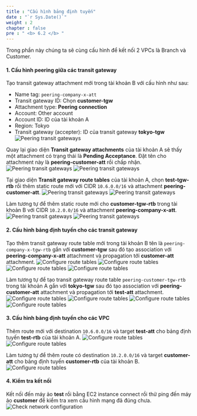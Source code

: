 ```yaml
---
title : "Cấu hình bảng định tuyến"
date : "`r Sys.Date()`"
weight : 2
chapter : false
pre : " <b> 6.2 </b> "
---
```

<!-- TODO: We can configure via Dev VPC but .... we will configure directly -->
<!-- TODO: Test - Tokyo - Acc A, Customer Singapore Account B -->

Trong phần này chúng ta sẽ cùng cấu hình để kết nối 2 VPCs là Branch và Customer.

#### 1. Cấu hình peering giữa các transit gateway
Tạo transit gateway attachment mới trong tài khoản B với cấu hình như sau:
- Name tag: `peering-company-x-att`
- Transit gateway ID: Chọn **customer-tgw**
- Attachment type: **Peering connection**
- Account: Other account
- Account ID: ID của tài khoản A
- Region: Tokyo
- Transit gateway (accepter): ID của transit gateway **tokyo-tgw**
![Peering transit gateways](/images/6-cross-account-cross-region/configure_route_tables_1.png)

Quay lại giao diện **Transit gateway attachments** của tài khoản A sẽ thấy một attachment có trạng thái là 
**Pending Acceptance**. Đặt tên cho attachment này là **peering-customer-att** rồi chấp nhận.
![Peering transit gateways](/images/6-cross-account-cross-region/configure_route_tables_2.png)
![Peering transit gateways](/images/6-cross-account-cross-region/configure_route_tables_3.png)

Tại giao diện **Transit gateway route tables** của tài khoản A, chọn **test-tgw-rtb** rồi thêm static route mới với
CIDR `10.6.0.0/16` và attachment **peering-customer-att**.
![Peering transit gateways](/images/6-cross-account-cross-region/configure_route_tables_4.png)
![Peering transit gateways](/images/6-cross-account-cross-region/configure_route_tables_5.png)

Làm tương tự để thêm static route mới cho **customer-tgw-rtb** trong tài khoản B với CIDR `10.2.0.0/16` và attachment **peering-company-x-att**.
![Peering transit gateways](/images/6-cross-account-cross-region/configure_route_tables_6.png)
![Peering transit gateways](/images/6-cross-account-cross-region/configure_route_tables_7.png)

#### 2. Cấu hình bảng định tuyến cho các transit gateway
Tạo thêm transit gateway route table mới trong tài khoản B tên là `peering-company-x-tgw-rtb` gắn với **customer-tgw** sau đó tạo association với **peering-company-x-att** attachment và propagation tới **customer-att** attachment.
![Configure route tables](/images/6-cross-account-cross-region/configure_route_tables_8.png)
![Configure route tables](/images/6-cross-account-cross-region/configure_route_tables_9.png)
![Configure route tables](/images/6-cross-account-cross-region/configure_route_tables_10.png)
![Configure route tables](/images/6-cross-account-cross-region/configure_route_tables_11.png)

Làm tương tự để tạo transit gateway route table `peering-customer-tgw-rtb` trong tài khoản A gắn với **tokyo-tgw**
sau đó tạo association với **peering-customer-att** attachment và propagation tới **test-att** attachment.
![Configure route tables](/images/6-cross-account-cross-region/configure_route_tables_12.png)
![Configure route tables](/images/6-cross-account-cross-region/configure_route_tables_13.png)
![Configure route tables](/images/6-cross-account-cross-region/configure_route_tables_14.png)
![Configure route tables](/images/6-cross-account-cross-region/configure_route_tables_15.png)

#### 3. Cấu hình bảng định tuyến cho các VPC
Thêm route mới với destination `10.6.0.0/16` và target **test-att** cho bảng định tuyến **test-rtb** của tài khoản A.
![Configure route tables](/images/6-cross-account-cross-region/configure_route_tables_16.png)
![Configure route tables](/images/6-cross-account-cross-region/configure_route_tables_17.png)

Làm tương tự để thêm route có destination `10.2.0.0/16` và target **customer-att** cho bảng định tuyến **customer-rtb** của tài khoản B.
![Configure route tables](/images/6-cross-account-cross-region/configure_route_tables_18.png)

#### 4. Kiểm tra kết nối
Kết nối đến máy ảo **test** rồi bằng EC2 instance connect rồi thử ping đến máy ảo **customer** để kiểm tra xem cấu hình mạng đã đúng chưa.
![Check network configuration](/images/6-cross-account-cross-region/configure_route_tables_19.png)